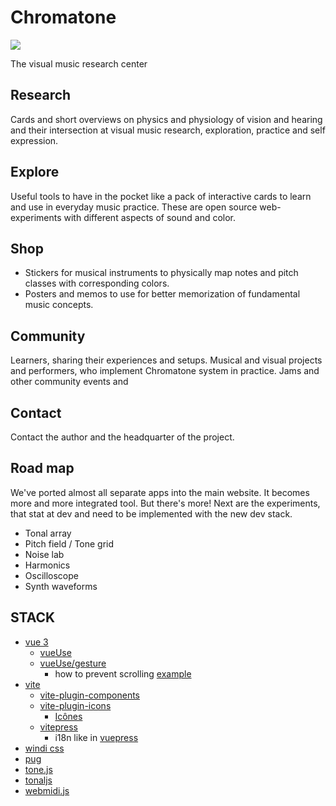 # Chromatone

[![](https://v2.chromatone.center/media/logo/logo.svg)](https://v2.chromatone.center/)

The visual music research center

## Research

Cards and short overviews on physics and physiology of vision and hearing and their intersection at visual music research, exploration, practice and self expression.

## Explore

Useful tools to have in the pocket like a pack of interactive cards to learn and use in everyday music practice. These are open source web-experiments with different aspects of sound and color. 

## Shop

- Stickers for musical instruments to physically map notes and pitch classes with corresponding colors.
- Posters and memos to use for better memorization of fundamental music concepts. 

## Community

Learners, sharing their experiences and setups. Musical and visual projects and performers, who implement Chromatone system in practice. Jams and other community events and 

## Contact

Contact the author and the headquarter of the project. 

## Road map

We've ported almost all separate apps into the main website. It becomes more and more integrated tool. But there's more! Next are the experiments, that stat at dev and need to be implemented with the new dev stack.

- Tonal array
- Pitch field / Tone grid
- Noise lab
- Harmonics
- Oscilloscope
- Synth waveforms


## STACK
- [vue 3](https://v3.vuejs.org/)
  - [vueUse](https://vueuse.org)
  - [vueUse/gesture](https://gesture.vueuse.org)
    - how to prevent scrolling [example](https://vuepress.vuejs.org/guide/i18n.html#default-theme-i18n-config)
- [vite](https://vitejs.dev/)
  - [vite-plugin-components](https://github.com/antfu/vite-plugin-components)
  - [vite-plugin-icons](https://github.com/antfu/vite-plugin-icons)
    - [Icônes](https://icones.js.org/)
  - [vitepress](https://vitepress.vuejs.org/guide/global-component.html#content)
    - i18n like in [vuepress](https://vuepress.vuejs.org/guide/i18n.html#default-theme-i18n-config)
- [windi css](https://windicss.org/)
- [pug](https://pugjs.org/api/getting-started.html)
- [tone.js](https://tonejs.github.io/docs/14.7.77)
- [tonaljs](https://github.com/tonaljs/tonal)
- [webmidi.js](https://webmidijs.org/docs/)
